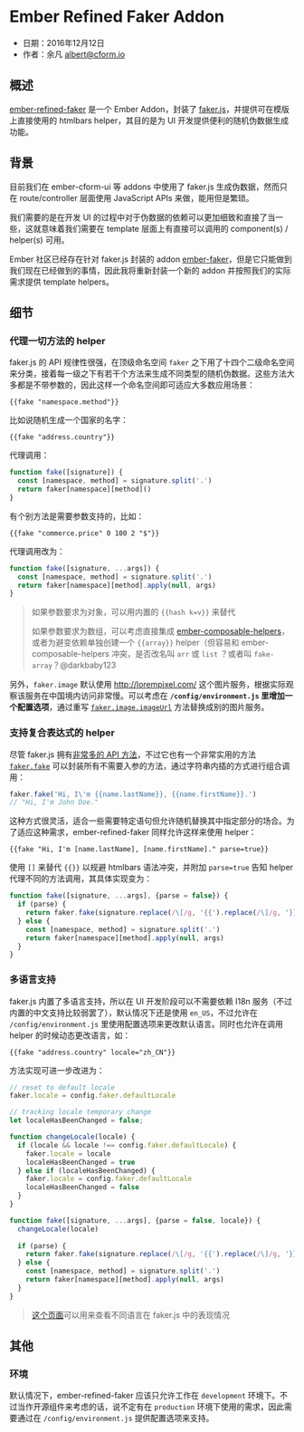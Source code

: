 # Ember Refined Faker Addon

- 日期：2016年12月12日
- 作者：余凡 <albert@cform.io>

## 概述

[ember-refined-faker](https://github.com/very-geek/ember-refined-faker) 是一个 Ember Addon，封装了 [faker.js](https://github.com/Marak/faker.js)，并提供可在模版上直接使用的 htmlbars helper，其目的是为 UI 开发提供便利的随机伪数据生成功能。

## 背景

目前我们在 ember-cform-ui 等 addons 中使用了 faker.js 生成伪数据，然而只在 route/controller 层面使用 JavaScript APIs 来做，能用但是繁琐。

我们需要的是在开发 UI 的过程中对于伪数据的依赖可以更加细致和直接了当一些，这就意味着我们需要在 template 层面上有直接可以调用的 component(s) / helper(s) 可用。

Ember 社区已经存在针对 faker.js 封装的 addon [ember-faker](github.com/johnotander/ember-faker)，但是它只能做到我们现在已经做到的事情，因此我将重新封装一个新的 addon 并按照我们的实际需求提供 template helpers。

## 细节

### 代理一切方法的 helper

faker.js 的 API 规律性很强，在顶级命名空间 `faker` 之下用了十四个二级命名空间来分类，接着每一级之下有若干个方法来生成不同类型的随机伪数据。这些方法大多都是不带参数的，因此这样一个命名空间即可适应大多数应用场景：

```htmlbars
{{fake "namespace.method"}}
```

比如说随机生成一个国家的名字：

```htmlbars
{{fake "address.country"}}
```

代理调用：

```javascript
function fake([signature]) {
  const [namespace, method] = signature.split('.')
  return faker[namespace][method]()
}
```

有个别方法是需要参数支持的，比如：

```htmlbars
{{fake "commerce.price" 0 100 2 "$"}}
```

代理调用改为：

```javascript
function fake([signature, ...args]) {
  const [namespace, method] = signature.split('.')
  return faker[namespace][method].apply(null, args)
}
```

> 如果参数要求为对象，可以用内置的 `{{hash k=v}}` 来替代
>
> 如果参数要求为数组，可以考虑直接集成 [ember-composable-helpers](https://github.com/DockYard/ember-composable-helpers)，或者为避变依赖单独创建一个 `{{array}}` helper（但容易和 ember-composable-helpers 冲突，是否改名叫 `arr` 或 `list` ？或者叫 `fake-array`？@darkbaby123

另外，`faker.image` 默认使用 http://lorempixel.com/ 这个图片服务，根据实际观察该服务在中国境内访问非常慢。可以考虑在 **`/config/environment.js` 里增加一个配置选项**，通过重写 [`faker.image.imageUrl`](https://github.com/Marak/faker.js/blob/master/lib/image.js#L38) 方法替换成别的图片服务。

### 支持复合表达式的 helper

尽管 faker.js 拥有[非常多的 API 方法](http://marak.github.io/faker.js/)，不过它也有一个非常实用的方法 [`faker.fake`](http://marak.github.io/faker.js/faker.html#-static-fake__anchor) 可以封装所有不需要入参的方法，通过字符串内插的方式进行组合调用：

```javascript
faker.fake('Hi, I\'m {{name.lastName}}, {{name.firstName}}.')
// "Hi, I'm John Doe."
```

这种方式很灵活，适合一些需要特定语句但允许随机替换其中指定部分的场合。为了适应这种需求，ember-refined-faker 同样允许这样来使用 helper：

```htmlbars
{{fake "Hi, I'm [name.lastName], [name.firstName]." parse=true}}
```

使用 `[]` 来替代 `{{}}` 以规避 htmlbars 语法冲突，并附加 `parse=true` 告知 helper 代理不同的方法调用，其具体实现变为：

```javascript
function fake([signature, ...args], {parse = false}) {
  if (parse) {
    return faker.fake(signature.replace(/\[/g, '{{').replace(/\]/g, '}}'))
  } else {
    const [namespace, method] = signature.split('.')
    return faker[namespace][method].apply(null, args)
  }
}
```

### 多语言支持

faker.js 内置了多语言支持，所以在 UI 开发阶段可以不需要依赖 I18n 服务（不过内置的中文支持比较弱罢了），默认情况下还是使用 `en_US`，不过允许在 `/config/environment.js` 里使用配置选项来更改默认语言。同时也允许在调用 helper 的时候动态更改语言，如：

```htmlbars
{{fake "address.country" locale="zh_CN"}}
```

方法实现可进一步改进为：

```javascript
// reset to default locale
faker.locale = config.faker.defaultLocale

// tracking locale temporary change
let localeHasBeenChanged = false;

function changeLocale(locale) {
  if (locale && locale !== config.faker.defaultLocale) {
    faker.locale = locale
    localeHasBeenChanged = true
  } else if (localeHasBeenChanged) {
    faker.locale = config.faker.defaultLocale
    localeHasBeenChanged = false
  }
}

function fake([signature, ...args], {parse = false, locale}) {
  changeLocale(locale)
  
  if (parse) {
    return faker.fake(signature.replace(/\[/g, '{{').replace(/\]/g, '}}'))
  } else {
    const [namespace, method] = signature.split('.')
    return faker[namespace][method].apply(null, args)
  }
}
```

> [这个页面](https://cdn.rawgit.com/Marak/faker.js/master/examples/browser/index.html)可以用来查看不同语言在 faker.js 中的表现情况

## 其他

### 环境

默认情况下，ember-refined-faker 应该只允许工作在 `development` 环境下。不过当作开源组件来考虑的话，说不定有在 `production` 环境下使用的需求，因此需要通过在 `/config/environment.js` 提供配置选项来支持。